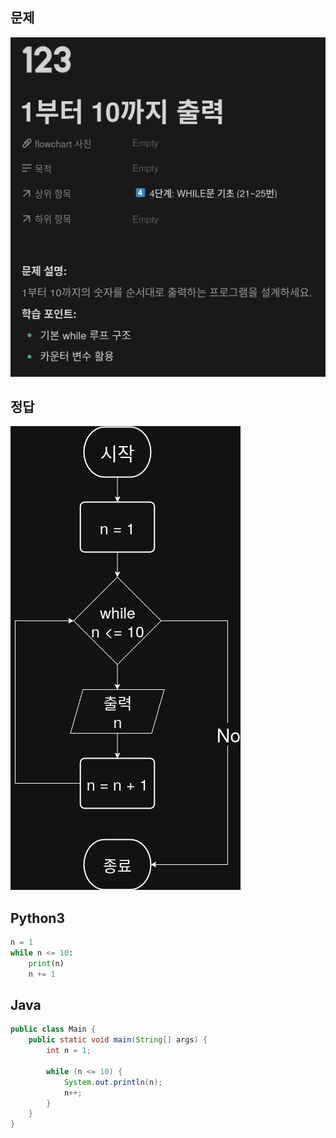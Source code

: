 ## 문제
![](Question.png)

## 정답
![](Answer.png)

## Python3
```python
n = 1
while n <= 10:
    print(n)
    n += 1
```

## Java
```java
public class Main {
    public static void main(String[] args) {
        int n = 1;
        
        while (n <= 10) {
            System.out.println(n);
            n++;
        }
    }
}
```

